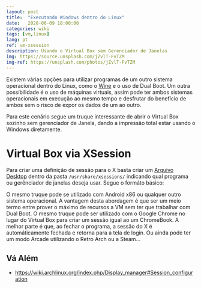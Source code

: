 ```yaml
---
layout: post
title:  "Executando Windows dentro do Linux"
date:   2020-06-09 18:00:00
categories: wiki
tags: [vm,linux]
lang: pt
ref: vm-xsession
description: Usando o Virtual Box sem Gerenciador de Janelas
img: https://source.unsplash.com/jZvlT-FvTZM
img-ref: https://unsplash.com/photos/jZvlT-FvTZM
---
```


Existem várias opções para utilizar programas de um outro sistema operacional dentro do Linux, como o [Wine](https://www.winehq.org) e o uso de Dual Boot. Um outra possíbilidade é o uso de máquinas virtuais, assim pode ter ambos sistemas operacionais em execução ao mesmo tempo e desfrutar do benefício de ambos sem o risco de expor os dados de um ao outro.

Para este cenário segue um truque interessante de abrir o Virtual Box sozinho sem gerenciador de Janela, dando a impressão total estar usando o Windows diretamente. 

# Virtual Box via XSession 

Para criar uma definição de sessão para o X basta criar um [Arquivo Desktop](https://specifications.freedesktop.org/desktop-entry-spec/desktop-entry-spec-latest.html#basic-format) dentro da pasta `/usr/share/xsessions/` indicando qual programa ou gerênciador de janelas deseja usar. Segue o formáto básico:

<script src="https://gist.github.com/akafael/66e397daaf8f02584a23860edd606ae8.js"></script>

O mesmo truque pode se utilizado com Android x86 ou qualquer outro sistema operacional. A vantagem desta abordagem é que ser um meio termo entre prover o máximo de recursos a VM sem ter que trabalhar com Dual Boot. O mesmo truque pode ser utilizado com o Google Chrome no lugar do Virtual Box para criar um sessão igual ao um ChromeBook. A melhor parte é que, ao fechar o programa, a sessão do X é automáticamente fechada e retorna para a tela de login. Ou ainda pode ter um modo Arcade utilizando o Retro Arch ou a Steam...

## Vá Além

 * https://wiki.archlinux.org/index.php/Display_manager#Session_configuration

